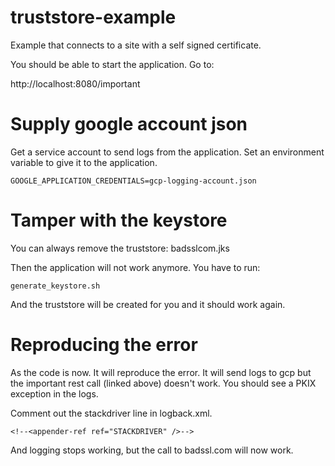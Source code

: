 # truststore-example
Example that connects to a site with a self signed certificate.

You should be able to start the application.
Go to:

http://localhost:8080/important

# Supply google account json

Get a service account to send logs from the application.
Set an environment variable to give it to the application.

    GOOGLE_APPLICATION_CREDENTIALS=gcp-logging-account.json

# Tamper with the keystore

You can always remove the truststore: badsslcom.jks

Then the application will not work anymore. You have to run:

    generate_keystore.sh
    
And the truststore will be created for you and it should work again.

# Reproducing the error

As the code is now. It will reproduce the error. It will send logs to gcp but
the important rest call (linked above) doesn't work. You should see a PKIX 
exception in the logs. 

Comment out the stackdriver line in logback.xml.

    <!--<appender-ref ref="STACKDRIVER" />-->

And logging stops working, but the call to badssl.com will now work.